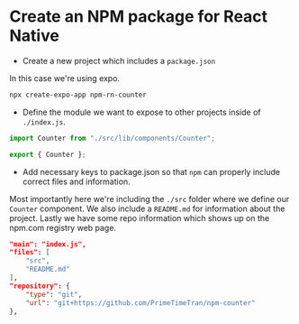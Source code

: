 # Create an NPM package for React Native

- Create a new project which includes a `package.json`

In this case we're using expo.

```sh
npx create-expo-app npm-rn-counter
```

- Define the module we want to expose to other projects inside of `./index.js`.

```js
import Counter from "./src/lib/components/Counter";

export { Counter };
```

- Add necessary keys to package.json so that `npm` can properly include correct files and information.

Most importantly here we're including the `./src` folder where we define our `Counter` component.
We also include a `README.md` for information about the project.
Lastly we have some repo information which shows up on the npm.com registry web page.

```json
"main": "index.js",
"files": [
    "src",
    "README.md"
],
"repository": {
    "type": "git",
    "url": "git+https://github.com/PrimeTimeTran/npm-counter"
},
```
